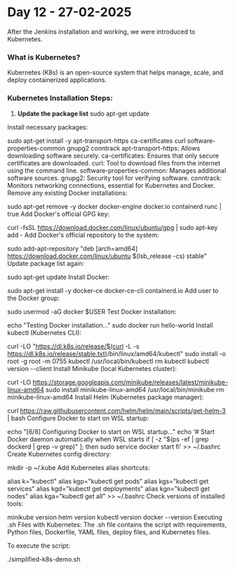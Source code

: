 # Day 12 - 27-02-2025

After the Jenkins installation and working, we were introduced to Kubernetes.

### What is Kubernetes?
Kubernetes (K8s) is an open-source system that helps manage, scale, and deploy containerized applications.

### Kubernetes Installation Steps:

1. **Update the package list**
   sudo apt-get update


Install necessary packages:


sudo apt-get install -y apt-transport-https ca-certificates curl software-properties-common gnupg2 conntrack
apt-transport-https: Allows downloading software securely.
ca-certificates: Ensures that only secure certificates are downloaded.
curl: Tool to download files from the internet using the command line.
software-properties-common: Manages additional software sources.
gnupg2: Security tool for verifying software.
conntrack: Monitors networking connections, essential for Kubernetes and Docker.
Remove any existing Docker installations:


sudo apt-get remove -y docker docker-engine docker.io containerd runc | true
Add Docker's official GPG key:


curl -fsSL https://download.docker.com/linux/ubuntu/gpg | sudo apt-key add -
Add Docker's official repository to the system:


sudo add-apt-repository "deb [arch=amd64] https://download.docker.com/linux/ubuntu $(lsb_release -cs) stable"
Update package list again:


sudo apt-get update
Install Docker:


sudo apt-get install -y docker-ce docker-ce-cli containerd.io
Add user to the Docker group:


sudo usermod -aG docker $USER
Test Docker installation:


echo "Testing Docker installation..."
sudo docker run hello-world
Install kubectl (Kubernetes CLI):


curl -LO "https://dl.k8s.io/release/$(curl -L -s https://dl.k8s.io/release/stable.txt)/bin/linux/amd64/kubectl"
sudo install -o root -g root -m 0755 kubectl /usr/local/bin/kubectl
rm kubectl
kubectl version --client
Install Minikube (local Kubernetes cluster):

curl -LO https://storage.googleapis.com/minikube/releases/latest/minikube-linux-amd64
sudo install minikube-linux-amd64 /usr/local/bin/minikube
rm minikube-linux-amd64
Install Helm (Kubernetes package manager):

curl https://raw.githubusercontent.com/helm/helm/main/scripts/get-helm-3 | bash
Configure Docker to start on WSL startup:


echo "[6/8] Configuring Docker to start on WSL startup..."
echo '# Start Docker daemon automatically when WSL starts
if [ -z "$(ps -ef | grep dockerd | grep -v grep)" ]; then sudo service docker start fi' >> ~/.bashrc
Create Kubernetes config directory:


mkdir -p ~/.kube
Add Kubernetes alias shortcuts:


alias k="kubectl"
alias kgp="kubectl get pods"
alias kgs="kubectl get services"
alias kgd="kubectl get deployments"
alias kgn="kubectl get nodes"
alias kga="kubectl get all" >> ~/.bashrc
Check versions of installed tools:

minikube version
helm version
kubectl version
docker --version
Executing .sh Files with Kubernetes:
The .sh file contains the script with requirements, Python files, Dockerfile, YAML files, deploy files, and Kubernetes files.

To execute the script:

./simplified-k8s-demo.sh
